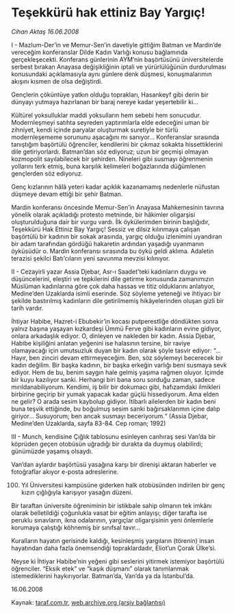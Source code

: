 # Teşekkürü hak ettiniz Bay Yargıç!

*Cihan Aktaş 16.06.2008*

<div class="yazi">I - Mazlum-Der’in ve Memur-Sen’in davetiyle gittiğim Batman ve Mardin’de vereceğim konferanslar Dilde Kadın Varlığı konusu bağlamında gerçekleşecekti. Konferans günlerinin AYM’nin başörtüsünü üniversitelerde serbest bırakan Anayasa değişikliğinin iptali ve yürürlülüğünün durdurulması konusundaki açıklamasıyla aynı günlere denk düşmesi, konuşmalarımın akışını kısmen de olsa değiştirdi. 

Gençlerin çöküntüye yatkın olduğu toprakları, Hasankeyf gibi derin bir dünyayı yutmaya hazırlanan bir baraj nereye kadar yeşertebilir ki…  

Kültürel yoksulluklar maddi yoksulların hem sebebi hem sonucudur. Modernleşmeyi satıhta seyreden yaptırımlarla elde edeceğini uman bir zihniyet, kendi içinde paryalar oluşturmak suretiyle bir türlü modernleşememe sorununu aşacağını mı sanıyor… Konferanslar sırasında tanıştığım başörtülü öğrenciler, kendilerini bir çıkmaz sokakta hissettiklerini dile getiriyorlardı. Batman’dan söz ediyoruz; uzun bir geçmişi olmayan kozmopolit sayılabilecek bir şehirden. Nineleri gibi susmayı öğrenmenin yollarını terk etmiş, buna karşılık kelimeleri boğazlarında düğümlenen gençlerden söz ediyoruz. 

Genç kızlarının hâlâ yeteri kadar açıklık kazanamamış nedenlerle nüfustan düşmeye devam ettiği bir şehir Batman.   

Mardin konferansı öncesinde Memur-Sen’in Anayasa Mahkemesinin tavrına yönelik olarak açıkladığı protesto metninde, bir hâkimler oligarşisi oluşturulduğuna dair bir vurgu vardı. İlk öykülerimden birinin başlığıdır, Teşekkürü Hak Ettiniz Bay Yargıç! Sessiz ve dilsiz kılınmaya çalışan başörtülü bir kadının bir sokak arasında, yargıç olduğu izlenimini uyandıran bir adam tarafından gördüğü hakaretin ardından yaşadığı uyanmanın öyküsüdür o. Mardin konferansı sırasında bu öykü geldi aklıma. Adaletin terazisi şekilci Batı’cıların yeni savunma mevzisi kılınıyor.   

II - Cezayirli yazar Assia Djebar, Asr-ı Saadet’teki kadınların duygu ve düşüncelerini, eleştiri ve tepkilerini dile getirme konusunda zamanımızın Müslüman kadınlarına göre çok daha hassas ve titiz olduklarını anlatıyor, Medine’den Uzaklarda isimli eserinde. Söz söyleme yeteneği ve ihtiyacı bir şekilde bastırılmış kadınların dile getirilmemiş hikâyelerinden oluşan gizli bir tarih vardır.  
 
İhtiyar Habibe, Hazret-i Ebubekir’in kocası putperestliğe döndükten sonra yalnız başına yaşayan kızkardeşi Ümmü Ferve gibi kadınların evine gidiyor, onlara arkadaşlık ediyor. O, dinleyen ve nakleden bir kadın. Assia Djebar, Habibe kişiliğini anlatan yeğenini ise halasının tersine, bir raviye olamayacağı için umutsuzluk duyan bir kadın olarak şöyle tasvir ediyor: “... Hayır, ben zinciri devam ettirmeyeceğim. Ben, söz söylemeyi becerecek bir kadın değilim. Bir başka kadının, bir başka erkeğin varlığı beni susmaya sevk ediyor. Hem de bu, benim saygın hale gelmiş yaşıma rağmen oluyor. İçimde bir kuyu kazılıyor sanki. Herhangi biri bana soru sorduğu zaman, sadece mırıldanabiliyorum. Kendimi, iş bilir bir dokumacı gibi, hafızamdaki ilmikleri birbirine geçirip bir yumak yapacak kadar güçlü hissediyorum. Ama elden ne gelir? O arada sesim kaybolup gidiyor. İtibarlı ailelerden bir kadın beni buna teşvik ettiğinde, bu boğulmuş sesim sanki bağırsaklarımın içine dalıp giriyor... Susuyorum; ben ancak susmayı beceriyorum.“ (Assia Djebar, Medine’den Uzaklarda, sayfa 83-84. Cep roman; 1992) 

III - Munch, kendisine Çığlık tablosunu esinleyen canhıraş sesi Van’da bir köprüden geçen otobüsün uğradığı bir durakta da duymuş olabilirdi; günümüzde yaşamış olsaydı. 

Van’dan aylardır başörtüsü yasağına karşı bir direnişi aktaran haberler ve fotoğraflar akıyor e-posta adreslerine. 

100. Yıl Üniversitesi kampüsüne giderken halk otobüsünden indirilen bir genç kızın çığlığıyla karışıyor yasağın düzeni.

Bir taraftan üniversite öğreniminin bir istikbale sahip olmanın tek imkânı olarak belletildiği çoğunlukla vasat bir eğitim anlayışı; diğer tarafta ise peruklu sınavların, ikna odalarının, yargıçlar oligarşisinin yeni önlemlerle korumaya çalıştığı köhnemiş bir sınıfsal tavır…

Kuralların hayatın gerisinde kaldığı, kesinleşmiş yargıların (törenin) insan hayatından daha fazla önemsendiği topraklardadır, Eliot’un Çorak Ülke’si. 

Neyse ki İhtiyar Habibe’nin yeğeni gibi seslerini yitirmek istemiyor başörtülü öğrenciler.  “Eksik etek” ve “kaşık düşmanı” olarak tanımlanmak istemediklerini haykırıyorlar. Batman’da, Van’da ya da İstanbul’da.

16.06.2008</div>

Kaynak: [taraf.com.tr](m), [web.archive.org (arşiv bağlantısı)](http://web.archive.org/web/20101201061001/http://taraf.com.tr/cihan-aktas/makale-tesekkuru-hak-ettiniz-bay-yargic.htm)
